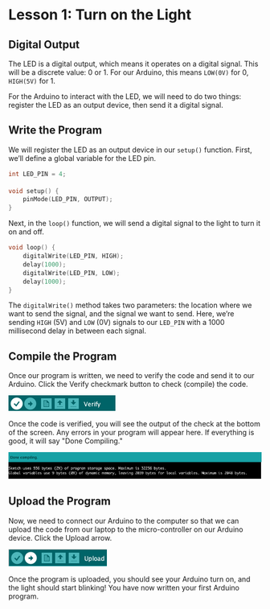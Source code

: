 # Lesson 1: Turn on the Light

## Digital Output

The LED is a digital output, which means it operates on a digital signal. This will be a discrete value: 0 or 1. For our Arduino, this means `LOW(0V)` for 0, `HIGH(5V)` for 1.

For the Arduino to interact with the LED, we will need to do two things: register the LED as an output device, then send it a digital signal.

## Write the Program

We will register the LED as an output device in our `setup()` function. First, we’ll define a global variable for the LED pin.

```c
int LED_PIN = 4;

void setup() {
    pinMode(LED_PIN, OUTPUT);
}
```

Next, in the `loop()` function, we will send a digital signal to the light to turn it on and off.

```c
void loop() {
    digitalWrite(LED_PIN, HIGH);
    delay(1000);
    digitalWrite(LED_PIN, LOW);
    delay(1000);
}
```

The `digitalWrite()` method takes two parameters: the location where we want to send the signal, and the signal we want to send. Here, we’re sending `HIGH` (5V) and `LOW` (0V) signals to our `LED_PIN` with a 1000 millisecond delay in between each signal.

## Compile the Program

Once our program is written, we need to verify the code and send it to our Arduino. Click the Verify checkmark button to check (compile) the code.

![verify](assets/verify.png)

Once the code is verified, you will see the output of the check at the bottom of the screen. Any errors in your program will appear here. If everything is good, it will say "Done Compiling."

![Verify Success](assets/verify-success.png)

## Upload the Program

Now, we need to connect our Arduino to the computer so that we can upload the code from our laptop to the micro-controller on our Arduino device. Click the Upload arrow.

![upload](assets/upload.png)

Once the program is uploaded, you should see your Arduino turn on, and the light should start blinking! You have now written your first Arduino program.
